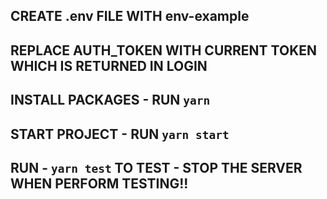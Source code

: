 ## CREATE .env FILE WITH env-example
## REPLACE AUTH_TOKEN WITH CURRENT TOKEN WHICH IS RETURNED IN LOGIN

## INSTALL PACKAGES - RUN `yarn`

## START PROJECT - RUN `yarn start`

## RUN - `yarn test` TO TEST - STOP THE SERVER WHEN PERFORM TESTING!!